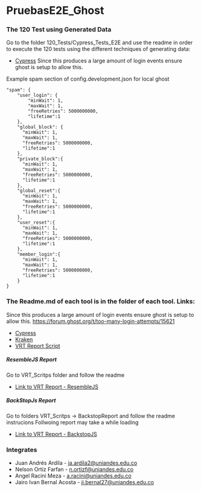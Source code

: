 # PruebasE2E_Ghost

### The 120 Test using Generated Data

Go to the folder 120_Tests/Cypress_Tests_E2E and use the readme in order to execute the 120 tests using the different techniques of generating data:

- [Cypress](./120_Tests/Cypress_Tests_E2E/README.md)
  Since this produces a large amount of login events ensure ghost is setup to allow this.

Example spam section of config.development.json for local ghost

```
"spam": {
    "user_login": {
        "minWait": 1,
        "maxWait": 1,
        "freeRetries": 5000000000,
        "lifetime":1
    },
    "global_block": {
      "minWait": 1,
      "maxWait": 1,
      "freeRetries": 5000000000,
      "lifetime":1
    },
    "private_block":{
      "minWait": 1,
      "maxWait": 1,
      "freeRetries": 5000000000,
      "lifetime":1
    },
    "global_reset":{
      "minWait": 1,
      "maxWait": 1,
      "freeRetries": 5000000000,
      "lifetime":1
    },
    "user_reset":{
      "minWait": 1,
      "maxWait": 1,
      "freeRetries": 5000000000,
      "lifetime":1
    },
    "member_login":{
      "minWait": 1,
      "maxWait": 1,
      "freeRetries": 5000000000,
      "lifetime":1
    }
}
```

### The Readme.md of each tool is in the folder of each tool. Links:

Since this produces a large amount of login events ensure ghost is setup to allow this.
https://forum.ghost.org/t/too-many-login-attempts/15621

- [Cypress](./Cypress_Tests_E2E/README.md)
- [Kraken](./Kraken_Tests_E2E/README.md)
- [VRT Report Script](./VRT_Scritps/README.md)

##### ResembleJS Report

Go to VRT_Scritps folder and follow the readme

- [Link to VRT Report - ResembleJS](./VRT_Scritps/results/report.html)

##### BackStopJs Report

Go to folders VRT_Scritps -> BackstopReport and follow the readme instrucions
Follwoing report may take a while loading

- [Link to VRT Report - BackstopJS](https://uniandes-my.sharepoint.com/personal/ji_bernal27_uniandes_edu_co/_layouts/15/onedrive.aspx?id=%2Fpersonal%2Fji%5Fbernal27%5Funiandes%5Fedu%5Fco%2FDocuments%2FBackstopJS%20Report%20%2811%5F19%5F2023%209%5F03%5F51%20PM%29%2Ehtml&parent=%2Fpersonal%2Fji%5Fbernal27%5Funiandes%5Fedu%5Fco%2FDocuments&ga=1)

### Integrates

- Juan Andrés Ardila - ja.ardila2@uniandes.edu.co
- Nelson Ortiz Farfan - n.ortizf@uniandes.edu.co
- Angel Racini Meza - a.racini@uniandes.edu.co
- Jairo Ivan Bernal Acosta - ji.bernal27@uniandes.edu.co

